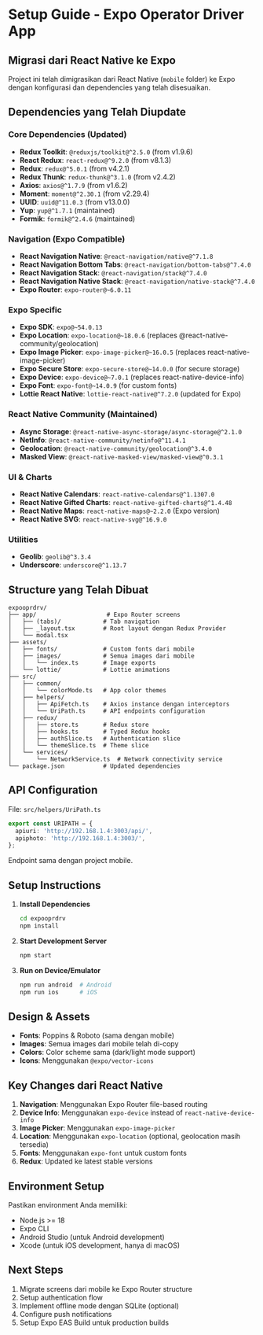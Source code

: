 # Setup Guide - Expo Operator Driver App

## Migrasi dari React Native ke Expo

Project ini telah dimigrasikan dari React Native (`mobile` folder) ke Expo dengan konfigurasi dan dependencies yang telah disesuaikan.

## Dependencies yang Telah Diupdate

### Core Dependencies (Updated)
- **Redux Toolkit**: `@reduxjs/toolkit@^2.5.0` (from v1.9.6)
- **React Redux**: `react-redux@^9.2.0` (from v8.1.3)
- **Redux**: `redux@^5.0.1` (from v4.2.1)
- **Redux Thunk**: `redux-thunk@^3.1.0` (from v2.4.2)
- **Axios**: `axios@^1.7.9` (from v1.6.2)
- **Moment**: `moment@^2.30.1` (from v2.29.4)
- **UUID**: `uuid@^11.0.3` (from v13.0.0)
- **Yup**: `yup@^1.7.1` (maintained)
- **Formik**: `formik@^2.4.6` (maintained)

### Navigation (Expo Compatible)
- **React Navigation Native**: `@react-navigation/native@^7.1.8`
- **React Navigation Bottom Tabs**: `@react-navigation/bottom-tabs@^7.4.0`
- **React Navigation Stack**: `@react-navigation/stack@^7.4.0`
- **React Navigation Native Stack**: `@react-navigation/native-stack@^7.4.0`
- **Expo Router**: `expo-router@~6.0.11`

### Expo Specific
- **Expo SDK**: `expo@~54.0.13`
- **Expo Location**: `expo-location@~18.0.6` (replaces @react-native-community/geolocation)
- **Expo Image Picker**: `expo-image-picker@~16.0.5` (replaces react-native-image-picker)
- **Expo Secure Store**: `expo-secure-store@~14.0.0` (for secure storage)
- **Expo Device**: `expo-device@~7.0.1` (replaces react-native-device-info)
- **Expo Font**: `expo-font@~14.0.9` (for custom fonts)
- **Lottie React Native**: `lottie-react-native@^7.2.0` (updated for Expo)

### React Native Community (Maintained)
- **Async Storage**: `@react-native-async-storage/async-storage@^2.1.0`
- **NetInfo**: `@react-native-community/netinfo@^11.4.1`
- **Geolocation**: `@react-native-community/geolocation@^3.4.0`
- **Masked View**: `@react-native-masked-view/masked-view@^0.3.1`

### UI & Charts
- **React Native Calendars**: `react-native-calendars@^1.1307.0`
- **React Native Gifted Charts**: `react-native-gifted-charts@^1.4.48`
- **React Native Maps**: `react-native-maps@~2.2.0` (Expo version)
- **React Native SVG**: `react-native-svg@^16.9.0`

### Utilities
- **Geolib**: `geolib@^3.3.4`
- **Underscore**: `underscore@^1.13.7`

## Structure yang Telah Dibuat

```
expooprdrv/
├── app/                    # Expo Router screens
│   ├── (tabs)/            # Tab navigation
│   ├── _layout.tsx        # Root layout dengan Redux Provider
│   └── modal.tsx
├── assets/
│   ├── fonts/             # Custom fonts dari mobile
│   ├── images/            # Semua images dari mobile
│   │   └── index.ts       # Image exports
│   └── lottie/            # Lottie animations
├── src/
│   ├── common/
│   │   └── colorMode.ts   # App color themes
│   ├── helpers/
│   │   ├── ApiFetch.ts    # Axios instance dengan interceptors
│   │   └── UriPath.ts     # API endpoints configuration
│   ├── redux/
│   │   ├── store.ts       # Redux store
│   │   ├── hooks.ts       # Typed Redux hooks
│   │   ├── authSlice.ts   # Authentication slice
│   │   └── themeSlice.ts  # Theme slice
│   └── services/
│       └── NetworkService.ts  # Network connectivity service
└── package.json           # Updated dependencies
```

## API Configuration

File: `src/helpers/UriPath.ts`
```typescript
export const URIPATH = {
  apiuri: 'http://192.168.1.4:3003/api/',
  apiphoto: 'http://192.168.1.4:3003/',
};
```

Endpoint sama dengan project mobile.

## Setup Instructions

1. **Install Dependencies**
   ```bash
   cd expooprdrv
   npm install
   ```

2. **Start Development Server**
   ```bash
   npm start
   ```

3. **Run on Device/Emulator**
   ```bash
   npm run android  # Android
   npm run ios      # iOS
   ```

## Design & Assets

- **Fonts**: Poppins & Roboto (sama dengan mobile)
- **Images**: Semua images dari mobile telah di-copy
- **Colors**: Color scheme sama (dark/light mode support)
- **Icons**: Menggunakan `@expo/vector-icons`

## Key Changes dari React Native

1. **Navigation**: Menggunakan Expo Router file-based routing
2. **Device Info**: Menggunakan `expo-device` instead of `react-native-device-info`
3. **Image Picker**: Menggunakan `expo-image-picker`
4. **Location**: Menggunakan `expo-location` (optional, geolocation masih tersedia)
5. **Fonts**: Menggunakan `expo-font` untuk custom fonts
6. **Redux**: Updated ke latest stable versions

## Environment Setup

Pastikan environment Anda memiliki:
- Node.js >= 18
- Expo CLI
- Android Studio (untuk Android development)
- Xcode (untuk iOS development, hanya di macOS)

## Next Steps

1. Migrate screens dari mobile ke Expo Router structure
2. Setup authentication flow
3. Implement offline mode dengan SQLite (optional)
4. Configure push notifications
5. Setup Expo EAS Build untuk production builds
